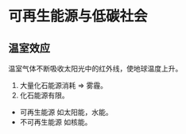 # 可再生能源与低碳社会

## 温室效应

温室气体不断吸收太阳光中的红外线，使地球温度上升。

1. 大量化石能源消耗 => 雾霾。
2. 化石能源有限。

- 可再生能源 如太阳能，水能。
- 不可再生能源 如核能。
